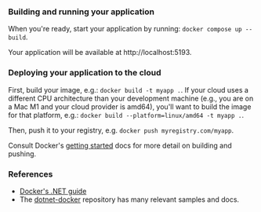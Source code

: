 ### Building and running your application

When you're ready, start your application by running:
`docker compose up --build`.

Your application will be available at http://localhost:5193.

### Deploying your application to the cloud

First, build your image, e.g.: `docker build -t myapp .`.
If your cloud uses a different CPU architecture than your development
machine (e.g., you are on a Mac M1 and your cloud provider is amd64),
you'll want to build the image for that platform, e.g.:
`docker build --platform=linux/amd64 -t myapp .`.

Then, push it to your registry, e.g. `docker push myregistry.com/myapp`.

Consult Docker's [getting started](https://docs.docker.com/go/get-started-sharing/)
docs for more detail on building and pushing.

### References
* [Docker's .NET guide](https://docs.docker.com/language/dotnet/)
* The [dotnet-docker](https://github.com/dotnet/dotnet-docker/tree/main/samples)
  repository has many relevant samples and docs.
